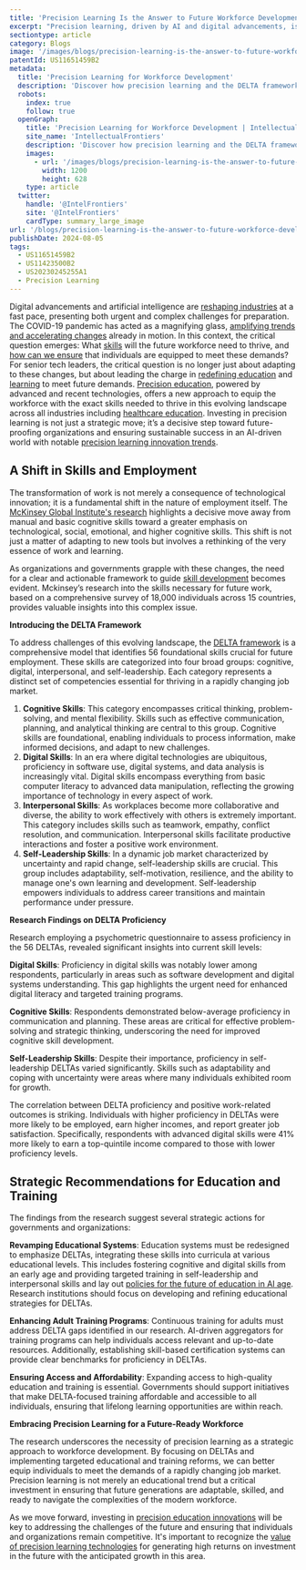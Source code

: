 ```yaml
---
title: 'Precision Learning Is the Answer to Future Workforce Development'
excerpt: "Precision learning, driven by AI and digital advancements, is essential for future workforce development. By focusing on DELTA skills—cognitive, digital, interpersonal, and self-leadership—organizations can equip individuals to thrive in a rapidly changing job market, ensuring adaptability, competitiveness, and sustainable success in an AI-driven world."
sectiontype: article
category: Blogs
image: '/images/blogs/precision-learning-is-the-answer-to-future-workforce-development.webp'
patentId: US11651459B2
metadata:
  title: 'Precision Learning for Workforce Development'
  description: 'Discover how precision learning and the DELTA framework prepare the future workforce with essential skills for success in a rapidly evolving job market.'
  robots:
    index: true
    follow: true
  openGraph:
    title: 'Precision Learning for Workforce Development | IntellectualFrontiers'
    site_name: 'IntellectualFrontiers'
    description: 'Discover how precision learning and the DELTA framework prepare the future workforce with essential skills for success in a rapidly evolving job market.'
    images:
      - url: '/images/blogs/precision-learning-is-the-answer-to-future-workforce-development.webp'
        width: 1200
        height: 628
    type: article
  twitter:
    handle: '@IntelFrontiers'
    site: '@IntelFrontiers'
    cardType: summary_large_image
url: '/blogs/precision-learning-is-the-answer-to-future-workforce-development'
publishDate: 2024-08-05
tags:
  - US11651459B2
  - US11423500B2
  - US20230245255A1
  - Precision Learning
---
```


Digital advancements and artificial intelligence are <a href="https://www.pewresearch.org/internet/2023/06/21/as-ai-spreads-experts-predict-the-best-and-worst-changes-in-digital-life-by-2035/" target="_blank">reshaping industries</a> at a fast pace, presenting both urgent and complex challenges for preparation. The COVID-19 pandemic has acted as a magnifying glass, <a href="https://www.ncbi.nlm.nih.gov/pmc/articles/PMC8437806/" target="_blank">amplifying trends and accelerating changes</a> already in motion. In this context, the critical question emerges: What <a href="https://www.weforum.org/agenda/2023/05/future-of-jobs-2023-skills/" target="_blank">skills</a> will the future workforce need to thrive, and <a href="https://www.gartner.com/en/human-resources/topics/future-of-work" target="_blank">how can we ensure</a> that individuals are equipped to meet these demands? For senior tech leaders, the critical question is no longer just about adapting to these changes, but about leading the charge in <a href="https://news.stanford.edu/stories/2024/02/technology-in-education" target="_blank">redefining education</a> and <a href="https://joshbersin.com/2024/03/the-340-billion-corporate-learning-industry-is-poised-for-disruption/" target="_blank">learning</a> to meet future demands. <a href="https://www.forbes.com/sites/sap/2020/07/14/the-dire-need-for-precision-learning/" target="_blank">Precision education</a>, powered by advanced and recent technologies, offers a new approach to equip the workforce with the exact skills needed to thrive in this evolving landscape across all industries including <a href="https://www.ama-assn.org/education/changemeded-initiative/precision-education" target="_blank">healthcare education</a>. Investing in precision learning is not just a strategic move; it’s a decisive step toward future-proofing organizations and ensuring sustainable success in an AI-driven world with notable <a href="https://www.intellectualfrontiers.com/patent-landscape/precision-learning-patenting-trends" target="_blank">precision learning innovation trends</a>.

## A Shift in Skills and Employment

The transformation of work is not merely a consequence of technological innovation; it is a fundamental shift in the nature of employment itself. The <a href="https://www.mckinsey.com/industries/public-sector/our-insights/defining-the-skills-citizens-will-need-in-the-future-world-of-work" target="_blank">McKinsey Global Institute's research</a> highlights a decisive move away from manual and basic cognitive skills toward a greater emphasis on technological, social, emotional, and higher cognitive skills. This shift is not just a matter of adapting to new tools but involves a rethinking of the very essence of work and learning.

As organizations and governments grapple with these changes, the need for a clear and actionable framework to guide <a href="https://www.weforum.org/agenda/2024/04/skill-building-age-of-ai/" target="_blank">skill development</a> becomes evident. Mckinsey’s research into the skills necessary for future work, based on a comprehensive survey of 18,000 individuals across 15 countries, provides valuable insights into this complex issue.

**Introducing the DELTA Framework**

To address challenges of this evolving landscape, the <a href="https://www.mckinsey.com/industries/public-sector/our-insights/defining-the-skills-citizens-will-need-in-the-future-world-of-work" target="_blank">DELTA framework</a> is a comprehensive model that identifies 56 foundational skills crucial for future employment. These skills are categorized into four broad groups: cognitive, digital, interpersonal, and self-leadership. Each category represents a distinct set of competencies essential for thriving in a rapidly changing job market.

1. **Cognitive Skills**: This category encompasses critical thinking, problem-solving, and mental flexibility. Skills such as effective communication, planning, and analytical thinking are central to this group. Cognitive skills are foundational, enabling individuals to process information, make informed decisions, and adapt to new challenges.
2. **Digital Skills**: In an era where digital technologies are ubiquitous, proficiency in software use, digital systems, and data analysis is increasingly vital. Digital skills encompass everything from basic computer literacy to advanced data manipulation, reflecting the growing importance of technology in every aspect of work.
3. **Interpersonal Skills**: As workplaces become more collaborative and diverse, the ability to work effectively with others is extremely important. This category includes skills such as teamwork, empathy, conflict resolution, and communication. Interpersonal skills facilitate productive interactions and foster a positive work environment.
4. **Self-Leadership Skills**: In a dynamic job market characterized by uncertainty and rapid change, self-leadership skills are crucial. This group includes adaptability, self-motivation, resilience, and the ability to manage one's own learning and development. Self-leadership empowers individuals to address career transitions and maintain performance under pressure.

**Research Findings on DELTA Proficiency**

Research employing a psychometric questionnaire to assess proficiency in the 56 DELTAs, revealed significant insights into current skill levels:

**Digital Skills**: Proficiency in digital skills was notably lower among respondents, particularly in areas such as software development and digital systems understanding. This gap highlights the urgent need for enhanced digital literacy and targeted training programs.

**Cognitive Skills**: Respondents demonstrated below-average proficiency in communication and planning. These areas are critical for effective problem-solving and strategic thinking, underscoring the need for improved cognitive skill development.

**Self-Leadership Skills**: Despite their importance, proficiency in self-leadership DELTAs varied significantly. Skills such as adaptability and coping with uncertainty were areas where many individuals exhibited room for growth.

The correlation between DELTA proficiency and positive work-related outcomes is striking. Individuals with higher proficiency in DELTAs were more likely to be employed, earn higher incomes, and report greater job satisfaction. Specifically, respondents with advanced digital skills were 41% more likely to earn a top-quintile income compared to those with lower proficiency levels.

## Strategic Recommendations for Education and Training

The findings from the research suggest several strategic actions for governments and organizations:

**Revamping Educational Systems**: Education systems must be redesigned to emphasize DELTAs, integrating these skills into curricula at various educational levels. This includes fostering cognitive and digital skills from an early age and providing targeted training in self-leadership and interpersonal skills and lay out <a href="https://www2.ed.gov/documents/ai-report/ai-report.pdf" target="_blank">policies for the future of education in AI age</a>. Research institutions should focus on developing and refining educational strategies for DELTAs.

**Enhancing Adult Training Programs**: Continuous training for adults must address DELTA gaps identified in our research. AI-driven aggregators for training programs can help individuals access relevant and up-to-date resources. Additionally, establishing skill-based certification systems can provide clear benchmarks for proficiency in DELTAs.

**Ensuring Access and Affordability**: Expanding access to high-quality education and training is essential. Governments should support initiatives that make DELTA-focused training affordable and accessible to all individuals, ensuring that lifelong learning opportunities are within reach.

**Embracing Precision Learning for a Future-Ready Workforce**

The research underscores the necessity of precision learning as a strategic approach to workforce development. By focusing on DELTAs and implementing targeted educational and training reforms, we can better equip individuals to meet the demands of a rapidly changing job market. Precision learning is not merely an educational trend but a critical investment in ensuring that future generations are adaptable, skilled, and ready to navigate the complexities of the modern workforce.

As we move forward, investing in [precision education innovations](/topics/precision-learning) will be key to addressing the challenges of the future and ensuring that individuals and organizations remain competitive. It's important to recognize the [value of precision learning technologies](/blogs/the-strategic-value-of-precision-learning-patents-in-tech-acquisitions) for generating high returns on investment in the future with the anticipated growth in this area.